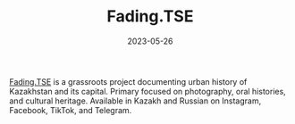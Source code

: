 ﻿---
title: "Fading.TSE"
linkTitle: "Fading.TSE"
contributor: ["Aizada Arystanbek"]
created: 2022-07-27
countries: ["Kazakhstan"]
category: ["Local NGO"]
tags: ["cities", "culture", "history", "instagram", "facebook", "tiktok", "telegram"]
date_start: []
date_end: []
data_type: ["qualitative", "narratives", "discourse", "visual", "archives"] 
language: ["Russian", "Kazakh"]
date: 2023-05-26
description: 
  Fading.TSE is a grassroots project documenting urban history of Kazakhstan and its capital.
---

[Fading.TSE](https://www.instagram.com/fading.tse/) is a grassroots project documenting urban history of Kazakhstan and its capital. Primary focused on photography, oral histories, and cultural heritage. Available in Kazakh and Russian on Instagram, Facebook, TikTok, and Telegram. 
